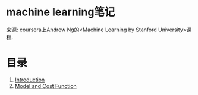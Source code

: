 # machine learning笔记
来源: coursera上Andrew Ng的\<Machine Learning by Stanford University\>课程.

# 目录
1. [Introduction](1.introduction/README.md)
2. [Model and Cost Function](2.Model_Cost_Function/README.md)